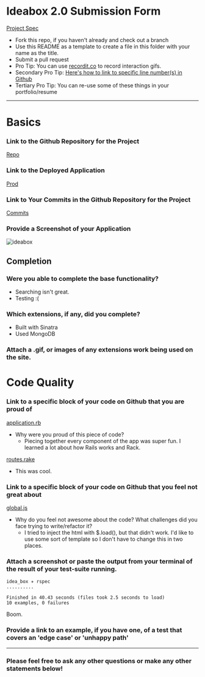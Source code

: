 # Ideabox 2.0 Submission Form
[Project Spec](https://github.com/turingschool/curriculum/blob/master/source/projects/revenge_of_idea_box.markdown)

* Fork this repo, if you haven't already and check out a branch
* Use this README as a template to create a file in this folder with your name as the title.
* Submit a pull request
* Pro Tip: You can use [recordit.co](http://recordit.co/) to record interaction gifs.
* Secondary Pro Tip: [Here's how to link to specific line number(s) in Github](http://stackoverflow.com/questions/23821235/how-to-link-to-specific-line-number-on-github)
* Tertiary Pro Tip: You can re-use some of these things in your portfolio/resume

------

# Basics

### Link to the Github Repository for the Project
[Repo](https://github.com/weilandia/idea_box.git)

### Link to the Deployed Application
[Prod](https://ideaboxsinatra.herokuapp.com/)

### Link to Your Commits in the Github Repository for the Project
[Commits](https://github.com/weilandia/idea_box/commits)

### Provide a Screenshot of your Application
![ideabox](images/idea_box.png)

## Completion

### Were you able to complete the base functionality?
* Searching isn't great.
* Testing :(

### Which extensions, if any, did you complete?
* Built with Sinatra
* Used MongoDB

### Attach a .gif, or images of any extensions work being used on the site.

# Code Quality

### Link to a specific block of your code on Github that you are proud of
[application.rb](https://github.com/weilandia/idea_box/blob/master/application.rb)
* Why were you proud of this piece of code?
  * Piecing together every component of the app was super fun. I learned a lot about how Rails works and Rack.

[routes.rake](https://github.com/weilandia/idea_box/blob/master/lib/tasks/routes.rake)
* This was cool.

### Link to a specific block of your code on Github that you feel not great about
[global.js](https://github.com/weilandia/idea_box/blob/master/app/assets/javascripts/global.js)
* Why do you feel not awesome about the code? What challenges did you face trying to write/refactor it?
  * I tried to inject the html with $.load(), but that didn't work.  I'd like to use some sort of template so I don't have to change this in two places.

### Attach a screenshot or paste the output from your terminal of the result of your test-suite running.
```
idea_box ✈︎ rspec
..........

Finished in 40.43 seconds (files took 2.5 seconds to load)
10 examples, 0 failures
```
Boom.

### Provide a link to an example, if you have one, of a test that covers an 'edge case' or 'unhappy path'

-----

### Please feel free to ask any other questions or make any other statements below!
